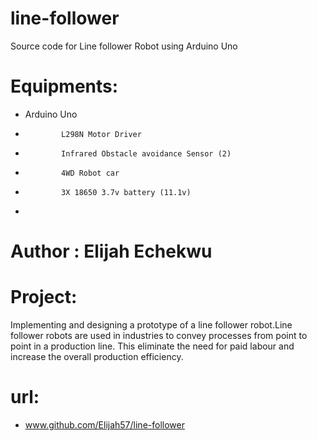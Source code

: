 # line-follower
Source code for Line follower Robot using Arduino Uno
# Equipments: 
*  Arduino Uno
 *             L298N Motor Driver
 *             Infrared Obstacle avoidance Sensor (2)
 *             4WD Robot car
 *             3X 18650 3.7v battery (11.1v)
 *      
 # Author : Elijah Echekwu
 # Project: 
 Implementing and designing a prototype of a line follower robot.Line follower robots are used in industries to convey processes from point to point in a production line. This eliminate the need for paid labour and increase the overall production efficiency.
       
# url: 
* www.github.com/Elijah57/line-follower
         

